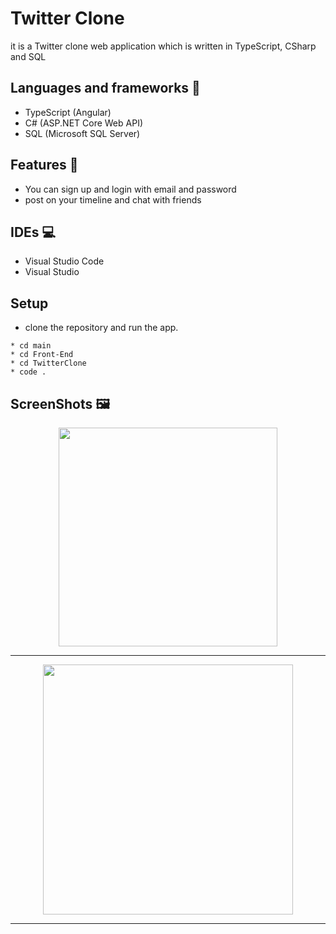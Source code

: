 # Twitter Clone
it is a Twitter clone web application which is written in TypeScript, CSharp and SQL
## Languages and frameworks 📑
* TypeScript (Angular) 
* C# (ASP.NET Core Web API)
* SQL (Microsoft SQL Server)
## Features 🥇
* You can sign up and login with email and password
* post on your timeline and chat with friends
## IDEs 💻
* Visual Studio Code
* Visual Studio
## Setup
* clone the repository and run the app.
```
* cd main
* cd Front-End
* cd TwitterClone
* code .
```
## ScreenShots 🖼️
<div align='center'>
<img height="350px" src="https://user-images.githubusercontent.com/38363762/156330428-9c202710-c558-4557-9ecd-bf3866bad0f5.PNG">
<hr/>
</div>

<div align='center'>
<img height="400px" src="https://user-images.githubusercontent.com/38363762/157329476-c1b192a0-de56-42f2-83a0-9e2e47ff6bdc.PNG">
<hr/>


